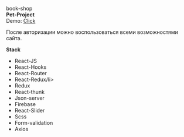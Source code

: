 book-shop</br>
<strong>Pet-Project</strong>
</br>
Demo:
<a href="https://book-shop-pet-project.herokuapp.com/">Click</a>
<p>После авторизации можно воспользоваться всеми возможностями сайта.</p>
<strong>Stack</strong>
<ul>
  <li>React-JS</li>
  <li>React-Hooks</li>
  <li>React-Router</li>
  <li>React-Redux/li>
  <li>Redux</li>
  <li>React-thunk</li>
  <li>Json-server</li>
  <li>Firebase</li>
  <li>React-Slider</li>
  <li>Scss</li>
  <li>Form-validation</li>
  <li>Axios</li>
</ul>
